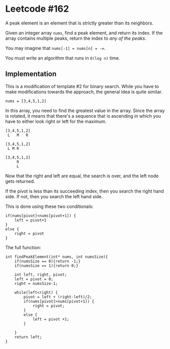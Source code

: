 # Leetcode #162

A peak element is an element that is strictly greater than its neighbors.

Given an integer array `nums`, find a peak element, and return its index. If the array contains multiple peaks, return the index to *any of the peaks*.

You may imagine that `nums[-1] = nums[n] = -∞`.

You must write an algorithm that runs in `O(log n)` time.

## Implementation

This is a modification of template #2 for binary search. While you have to make modifications towards the approach, the general idea is quite similar. 

```
nums = [3,4,5,1,2]
```
In this array, you need to find the greatest value in the array. Since the array is rotated, it means that there's a sequence that is ascending in which you have to either look right or left for the maximum. 

```
[3,4,5,1,2]
 L   M   R
```
```
[3,4,5,1,2]
 L M R
```
```
[3,4,5,1,2]
     R
     L
```
Now that the right and left are equal, the search is over, and the left node gets returned.

If the pivot is less than its succeeding index, then you search the right hand side. If not, then you search the left hand side. 

This is done using these two conditionals: 
```
if(nums[pivot]<nums[pivot+1]) {
    left = pivot+1
}
else {
    right = pivot
}
```
The full function: 
```
int findPeakElement(int* nums, int numsSize){
    if(numsSize == 0){return -1;}
    if(numsSize == 1){return 0;}
    
    int left, right, pivot; 
    left = pivot = 0; 
    right = numsSize-1; 
    
    while(left<right) {
        pivot = left + (right-left)/2;
        if(nums[pivot]>nums[pivot+1]) {
            right = pivot;
        }
        else {
            left = pivot +1;
        }
        
    }
    return left;
}
```
